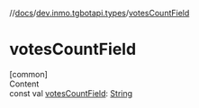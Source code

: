 //[docs](../../index.md)/[dev.inmo.tgbotapi.types](index.md)/[votesCountField](votes-count-field.md)



# votesCountField  
[common]  
Content  
const val [votesCountField](votes-count-field.md): [String](https://kotlinlang.org/api/latest/jvm/stdlib/kotlin/-string/index.html)  



